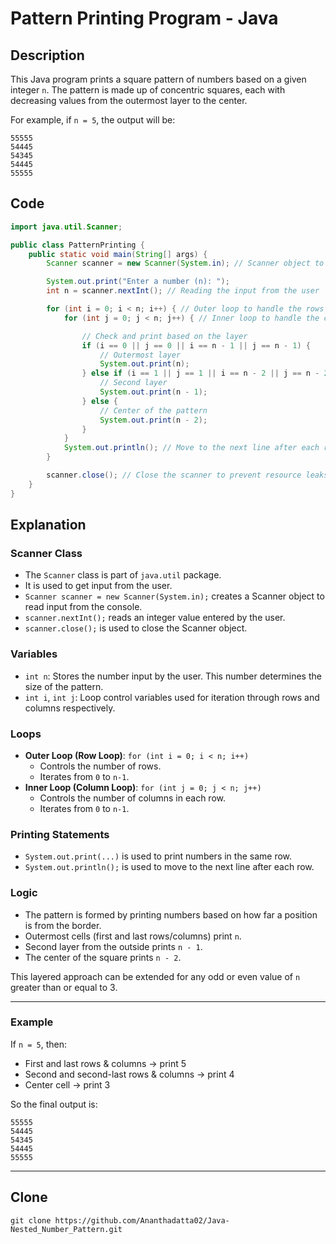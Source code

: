 

# Pattern Printing Program - Java

## Description
This Java program prints a square pattern of numbers based on a given integer `n`. The pattern is made up of concentric squares, each with decreasing values from the outermost layer to the center.

For example, if `n = 5`, the output will be:
```
55555
54445
54345
54445
55555
```

## Code
```java
import java.util.Scanner;

public class PatternPrinting {
    public static void main(String[] args) {
        Scanner scanner = new Scanner(System.in); // Scanner object to take user input

        System.out.print("Enter a number (n): ");
        int n = scanner.nextInt(); // Reading the input from the user

        for (int i = 0; i < n; i++) { // Outer loop to handle the rows
            for (int j = 0; j < n; j++) { // Inner loop to handle the columns

                // Check and print based on the layer
                if (i == 0 || j == 0 || i == n - 1 || j == n - 1) {
                    // Outermost layer
                    System.out.print(n);
                } else if (i == 1 || j == 1 || i == n - 2 || j == n - 2) {
                    // Second layer
                    System.out.print(n - 1);
                } else {
                    // Center of the pattern
                    System.out.print(n - 2);
                }
            }
            System.out.println(); // Move to the next line after each row
        }

        scanner.close(); // Close the scanner to prevent resource leaks
    }
}
```

## Explanation

### Scanner Class
- The `Scanner` class is part of `java.util` package.
- It is used to get input from the user.
- `Scanner scanner = new Scanner(System.in);` creates a Scanner object to read input from the console.
- `scanner.nextInt();` reads an integer value entered by the user.
- `scanner.close();` is used to close the Scanner object.

### Variables
- `int n`: Stores the number input by the user. This number determines the size of the pattern.
- `int i`, `int j`: Loop control variables used for iteration through rows and columns respectively.

### Loops
- **Outer Loop (Row Loop)**: `for (int i = 0; i < n; i++)`
    - Controls the number of rows.
    - Iterates from `0` to `n-1`.
- **Inner Loop (Column Loop)**: `for (int j = 0; j < n; j++)`
    - Controls the number of columns in each row.
    - Iterates from `0` to `n-1`.

### Printing Statements
- `System.out.print(...)` is used to print numbers in the same row.
- `System.out.println();` is used to move to the next line after each row.

### Logic
- The pattern is formed by printing numbers based on how far a position is from the border.
- Outermost cells (first and last rows/columns) print `n`.
- Second layer from the outside prints `n - 1`.
- The center of the square prints `n - 2`.

This layered approach can be extended for any odd or even value of `n` greater than or equal to 3.

---

### Example
If `n = 5`, then:
- First and last rows & columns → print 5
- Second and second-last rows & columns → print 4
- Center cell → print 3

So the final output is:
```
55555
54445
54345
54445
55555
```

---

## Clone
```
git clone https://github.com/Ananthadatta02/Java-Nested_Number_Pattern.git
```
